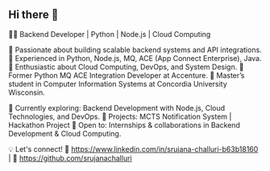 
<!--
**srujanachalluri/SrujanaChalluri** is a ✨ _special_ ✨ repository because its `README.md` (this file) appears on your GitHub profile.

Here are some ideas to get you started:

- 🔭 I’m currently working on ...
- 🌱 I’m currently learning ...
- 👯 I’m looking to collaborate on ...
- 🤔 I’m looking for help with ...
- 💬 Ask me about ...
- 📫 How to reach me: ...
- 😄 Pronouns: ...
- ⚡ Fun fact: ...
-->
## Hi there 👋
👩‍💻 Backend Developer | Python | Node.js | Cloud Computing

🔹 Passionate about building scalable backend systems and API integrations.
🔹 Experienced in Python, Node.js, MQ, ACE (App Connect Enterprise), Java.
🔹 Enthusiastic about Cloud Computing, DevOps, and System Design.
🔹 Former Python MQ ACE Integration Developer at Accenture.
🔹 Master’s student in Computer Information Systems at Concordia University Wisconsin.

📌 Currently exploring: Backend Development with Node.js, Cloud Technologies, and DevOps.
📌 Projects: MCTS Notification System | Hackathon Project
📌 Open to: Internships & collaborations in Backend Development & Cloud Computing.

💡 Let's connect!
🔗 https://www.linkedin.com/in/srujana-challuri-b63b18160 | 🔗 https://github.com/srujanachalluri
